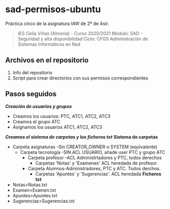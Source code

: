 # sad-permisos-ubuntu
Práctica cinco de la asignatura IAW de 2º de Asir.

> IES Celia Viñas (Almería) - Curso 2020/2021
Módulo: SAD - Seguridad y alta disponibilidad
Ciclo: CFGS Administración de Sistemas Informáticos en Red

**Archivos en el repositorio**
------------
1. Info del repositorio
2. Script para crear directorios con sus permisos correspondientes

**Pasos seguidos**
------------

***Creación de usuarios y grupos***

- Creamos los usuarios: PTC, ATC1, ATC2, ATC3
- Creamos el grupo ATC
- Asignamos los usuarios ATC1, ATC2, ATC3

***Creamos el sistema de carpetas y los ficheros txt***
****Sistema de carpetas****
- Carpeta asignaturas -Sin CREATOR_OWNER o SYSTEM (equivalente)
	- Carpeta tecnología -SIN ACL USUARIO, añade user PTC y grupo ATC
		- Carpeta profesor -ACL Administrtadores y PTC, todos derechos
			- Carpetas 'Notas' y 'Examenes' ACL heredada  de profesor.
		- Carpeta Alumnos-Administradores, PTC y ATC. Todos derchos.
			- Carpetas 'Apuntes' y 'Sugerencias'. ACL heredada
****Ficheros txt****
- Notas>Notas.txt
- Examen>Examen.txt
- Apuntes>Apuntes.txt
- Sugerencias>Sugerencias.txt